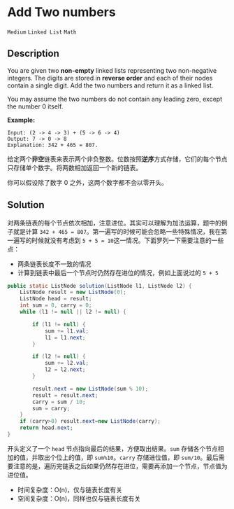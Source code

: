 # Add Two numbers

`Medium` `Linked List` `Math`

## Description

You are given two **non-empty** linked lists representing two non-negative integers. The digits are stored in **reverse order** and each of their nodes contain a single digit. Add the two numbers and return it as a linked list.

You may assume the two numbers do not contain any leading zero, except the number 0 itself.

**Example:**

```
Input: (2 -> 4 -> 3) + (5 -> 6 -> 4)
Output: 7 -> 0 -> 8
Explanation: 342 + 465 = 807.
```

给定两个**非空**链表来表示两个非负整数。位数按照**逆序**方式存储，它们的每个节点只存储单个数字。将两数相加返回一个新的链表。

你可以假设除了数字 0 之外，这两个数字都不会以零开头。

## Solution

对两条链表的每个节点依次相加，注意进位。其实可以理解为加法运算，题中的例子就是计算 `342 + 465 = 807`。第一遍写的时候可能会忽略一些特殊情况，我在第一遍写的时候就没有考虑到 `5 + 5 = 10`这一情况。下面罗列一下需要注意的一些点：

* 两条链表长度不一致的情况
* 计算到链表中最后一个节点时仍然存在进位的情况，例如上面说过的 `5 + 5`

```java
public static ListNode solution(ListNode l1, ListNode l2) {
    ListNode result = new ListNode(0);
    ListNode head = result;
    int sum = 0, carry = 0;
    while (l1 != null || l2 != null) {

        if (l1 != null) {
            sum += l1.val;
            l1 = l1.next;
        }

        if (l2 != null) {
            sum += l2.val;
            l2 = l2.next;
        }

        result.next = new ListNode(sum % 10);
        result = result.next;
        carry = sum / 10;
        sum = carry;
    }
    if (carry>0) result.next=new ListNode(carry);
    return head.next;
}
```

开头定义了一个 `head` 节点指向最后的结果，方便取出结果。`sum` 存储各个节点相加的值，并取出个位上的值，即 `sum%10`。`carry` 存储进位值，即 `sum/10`。最后需要注意的是，遍历完链表之后如果仍然存在进位，需要再添加一个节点，节点值为进位值。

* 时间复杂度：O(n)，仅与链表长度有关
* 空间复杂度：O(n)，同样也仅与链表长度有关
